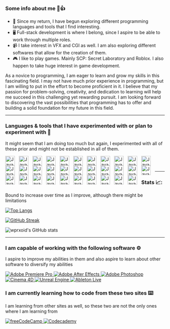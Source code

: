 ### Some info about me 🙂👍

- 🌱 Since my return, I have begun exploring different programming languages and tools that I find interesting.
- 🖥️ Full-stack development is where I belong, since I aspire to be able to work through multiple roles.
- 📹 I take interest in VFX and CGI as well. I am also exploring different softwares that allow for the creation of them.
- 🎮 I like to play games. Mainly SCP: Secret Laboratory and Roblox. I also happen to take huge interest in game development.

As a novice to programming, I am eager to learn and grow my skills in this fascinating field. I may not have much prior experience in programming, but I am willing to put in the effort to become proficient in it. I believe that my passion for problem-solving, creativity, and dedication to learning will help me succeed in this challenging yet rewarding pursuit. I am looking forward to discovering the vast possibilities that programming has to offer and building a solid foundation for my future in this field.

---
### Languages & tools that I have experimented with or plan to experiment with 🧰

It might seem that I am doing too much but again, I experimented with all of these prior and might not be established in all of them.
<p>
  <a href="https://www.ecma-international.org/publications-and-standards/standards/ecma-262/">
 <img align="left" alt="Java" width="30px" style="padding-right:10px;" src="https://cdn.jsdelivr.net/gh/devicons/devicon/icons/javascript/javascript-plain.svg"/>
    </a>
    <a href="https://html.spec.whatwg.org/">
 <img align="left" alt="Java" width="30px" style="padding-right:10px;" src="https://cdn.jsdelivr.net/gh/devicons/devicon/icons/html5/html5-plain.svg"/>
      </a>
      <a href="https://www.w3.org/TR/CSS/#css">
 <img align="left" alt="Java" width="30px" style="padding-right:10px;" src="https://cdn.jsdelivr.net/gh/devicons/devicon/icons/css3/css3-plain.svg"/>
        </a>
        <a href="https://nodejs.org/en/">
 <img align="left" alt="Java" width="30px" style="padding-right:10px;" src="https://cdn.jsdelivr.net/gh/devicons/devicon/icons/nodejs/nodejs-plain.svg"/>
          </a>
 <img align="left" alt="Java" width="30px" style="padding-right:10px;" src="https://cdn.jsdelivr.net/gh/devicons/devicon/icons/backbonejs/backbonejs-plain.svg"/>
 <img align="left" alt="Java" width="30px" style="padding-right:10px;" src="https://cdn.jsdelivr.net/gh/devicons/devicon/icons/vuejs/vuejs-plain.svg"/>
 <img align="left" alt="Java" width="30px" style="padding-right:10px;" src="https://cdn.jsdelivr.net/gh/devicons/devicon/icons/react/react-original.svg"/>
 <img align="left" alt="Java" width="30px" style="padding-right:10px;" src="https://cdn.jsdelivr.net/gh/devicons/devicon/icons/java/java-plain.svg"/>
 <img align="left" alt="Java" width="30px" style="padding-right:10px;" src="https://cdn.jsdelivr.net/gh/devicons/devicon/icons/lua/lua-plain.svg"/>
 <img align="left" alt="Java" width="30px" style="padding-right:10px;" src="https://cdn.jsdelivr.net/gh/devicons/devicon/icons/python/python-plain.svg"/>
 <img align="left" alt="Java" width="30px" style="padding-right:10px;" src="https://cdn.jsdelivr.net/gh/devicons/devicon/icons/c/c-plain.svg"/>
 <img align="left" alt="Java" width="30px" style="padding-right:10px;" src="https://cdn.jsdelivr.net/gh/devicons/devicon/icons/go/go-original-wordmark.svg"/>
 <img align="left" alt="Java" width="30px" style="padding-right:10px;" src="https://cdn.jsdelivr.net/gh/devicons/devicon/icons/kotlin/kotlin-plain.svg"/>
 <img align="left" alt="Java" width="30px" style="padding-right:10px;" src="https://cdn.jsdelivr.net/gh/devicons/devicon/icons/typescript/typescript-plain.svg"/>
 <img align="left" alt="Java" width="30px" style="padding-right:10px;" src="https://cdn.jsdelivr.net/gh/devicons/devicon/icons/angularjs/angularjs-plain.svg"/>
 <img align="left" alt="Java" width="30px" style="padding-right:10px;" src="https://cdn.jsdelivr.net/gh/devicons/devicon/icons/gatsby/gatsby-plain.svg"/>
 <img align="left" alt="Java" width="30px" style="padding-right:10px;" src="https://cdn.jsdelivr.net/gh/devicons/devicon/icons/csharp/csharp-plain.svg"/>
 <img align="left" alt="Java" width="30px" style="padding-right:10px;" src="https://cdn.jsdelivr.net/gh/devicons/devicon/icons/cplusplus/cplusplus-plain.svg"/>
 <img align="left" alt="Java" width="30px" style="padding-right:10px;" src="https://cdn.jsdelivr.net/gh/devicons/devicon/icons/spring/spring-original.svg"/>
 <img align="left" alt="Java" width="30px" style="padding-right:10px;" src="https://cdn.jsdelivr.net/gh/devicons/devicon/icons/django/django-plain.svg"/>
 <img align="left" alt="Java" width="30px" style="padding-right:10px;" src="https://cdn.jsdelivr.net/gh/devicons/devicon/icons/swift/swift-original.svg"/>
 <img align="left" alt="Java" width="30px" style="padding-right:10px;" src="https://cdn.jsdelivr.net/gh/devicons/devicon/icons/solidity/solidity-plain.svg"/>
 <img align="left" alt="Java" width="30px" style="padding-right:10px;" src="https://cdn.jsdelivr.net/gh/devicons/devicon/icons/mysql/mysql-plain.svg"/>
 <img align="left" alt="Java" width="30px" style="padding-right:10px;" src="https://cdn.jsdelivr.net/gh/devicons/devicon/icons/qt/qt-original.svg"/>
 <img align="left" alt="Java" width="30px" style="padding-right:10px;" src="https://cdn.jsdelivr.net/gh/devicons/devicon/icons/ruby/ruby-plain.svg"/>
 <img align="left" alt="Java" width="30px" style="padding-right:10px;" src="https://cdn.jsdelivr.net/gh/devicons/devicon/icons/haskell/haskell-original.svg"/>
 <img align="left" alt="Java" width="30px" style="padding-right:10px;" src="https://cdn.jsdelivr.net/gh/devicons/devicon/icons/scala/scala-original.svg"/>
 <img align="left" alt="Java" width="30px" style="padding-right:10px;" src="https://cdn.jsdelivr.net/gh/devicons/devicon/icons/julia/julia-original.svg"/>
 <img align="left" alt="Java" width="30px" style="padding-right:10px;" src="https://cdn.jsdelivr.net/gh/devicons/devicon/icons/elixir/elixir-original.svg"/>
 <img align="left" alt="Java" width="30px" style="padding-right:10px;" src="https://cdn.jsdelivr.net/gh/devicons/devicon/icons/php/php-plain.svg"/>
 <img align="left" alt="Java" width="30px" style="padding-right:10px;" src="https://cdn.jsdelivr.net/gh/devicons/devicon/icons/r/r-original.svg"/>
 <img align="left" alt="Java" width="30px" style="padding-right:10px;" src="https://cdn.jsdelivr.net/gh/devicons/devicon/icons/linux/linux-original.svg"/>
<br/>
 <br/>
 
---
### Stats 📈:

Bound to increase over time as I improve, although there might be limitations

[![Top Langs](https://github-readme-stats.vercel.app/api/top-langs/?username=exhene&layout=compact&theme=dark)](https://github.com/exhene/github-readme-stats)

[![GitHub Streak](https://github-readme-streak-stats.herokuapp.com/?user=exhene&theme=dark)](https://git.io/streak-stats)

![wprxoid's GitHub stats](https://github-readme-stats.vercel.app/api?username=exhene&show_icons=true&theme=dark)
   
</p>

---
### I am capable of working with the following software ⚙️

I aspire to improve my abilities in them and also aspire to learn about other software to diversify my abilities

<p>
 <a href="https://www.adobe.com/products/premiere.html">
  <img alt="Adobe Premiere Pro" src="https://img.shields.io/badge/Adobe Premiere Pro-9999FF?logo=adobepremierepro&logoColor=white&style=for-the-badge" />
 </a>
  <a href="https://www.adobe.com/products/aftereffects.html">
  <img alt="Adobe After Effects" src="https://img.shields.io/badge/Adobe After Effects-9999FF?logo=adobeaftereffects&logoColor=white&style=for-the-badge" />
 </a>
   <a href="https://www.adobe.com/products/photoshop.html">
  <img alt="Adobe Photoshop" src="https://img.shields.io/badge/Adobe Photoshop-31A8FF?logo=adobephotoshop&logoColor=white&style=for-the-badge" />
 </a>
    <a href="https://www.maxon.net/en/cinema-4d">
  <img alt="Cinema 4D" src="https://img.shields.io/badge/Cinema 4D-011A6A?logo=cinema4d&logoColor=white&style=for-the-badge" />
 </a>
     <a href="https://www.unrealengine.com/en-US">
  <img alt="Unreal Engine" src="https://img.shields.io/badge/Unreal Engine-313131?logo=unrealengine&logoColor=white&style=for-the-badge" />
 </a>
      <a href="https://www.ableton.com/en/live/">
  <img alt="Ableton Live" src="https://img.shields.io/badge/Ableton Live-000000?logo=abletonlive&logoColor=white&style=for-the-badge" />
</a>
 
### I am currently learning how to code from these two sites ⌨️

I am learning from other sites as well, so these two are not the only ones where I am learning from

<p>
  <a href="https://www.freecodecamp.org/learn">
    <img alt="freeCodeCamp" src="https://img.shields.io/badge/freecodecamp-0A0A23?logo=freecodecamp&logoColor=white&style=for-the-badge" />
  </a>
  <a href="https://www.codecademy.com/learn">
    <img alt="Codecademy" src="https://img.shields.io/badge/codecademy-1F4056?logo=codecademy&logoColor=white&style=for-the-badge" />
  </a>
